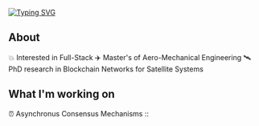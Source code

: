 [![Typing SVG](https://readme-typing-svg.herokuapp.com?font=Bruno+Ace+SC&size=80&pause=1000&color=1D6483&center=true&vCenter=true&width=1024&height=200&lines=Robert+Cowlishaw)](https://git.io/typing-svg)

## About
  
  💥  Interested in Full-Stack
  ✈️  Master's of Aero-Mechanical Engineering
  🛰️  PhD research in Blockchain Networks for Satellite Systems

## What I'm working on

  ⏰  Asynchronus Consensus Mechanisms
  ::
